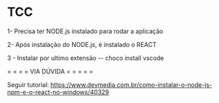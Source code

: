 # TCC

1- Precisa ter NODE.js instalado para rodar a aplicação

2- Após instalação do NODE.js, é instalado o REACT

3 - Instalar por ultimo extensão -- choco install vscode

 = = = = VIA DÚVIDA = = = = =
 
 
 Seguir tutorial: https://www.devmedia.com.br/como-instalar-o-node-js-npm-e-o-react-no-windows/40329
